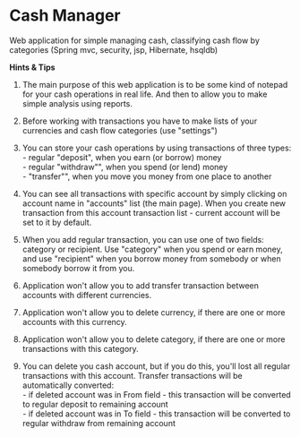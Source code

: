 #  Cash Manager

Web application for simple managing cash, classifying cash flow by categories (Spring mvc, security, jsp, Hibernate, hsqldb)

<b>Hints & Tips</b>

1. The main purpose of this web application is to be some kind of notepad for your cash operations in real life. And then to allow you to make simple analysis using reports.

2. Before working with transactions you have to make lists of your currencies and cash flow categories (use "settings")

3. You can store your cash operations by using transactions of three types: 
<br>- regular "deposit", when you earn (or borrow) money 
<br>- regular "withdraw"", when you spend (or lend) money 
<br>- "transfer"", when you move you money from one place to another

4. You can see all transactions with specific account by simply clicking on account name in "accounts" list (the main page). When you create new transaction from this account transaction list - current account will be set to it by default.

5. When you add regular transaction, you can use one of two fields: category or recipient. Use "category" when you spend or earn money, and use "recipient" when you borrow money from somebody or when somebody borrow it from you.

6. Application won't allow you to add transfer transaction between accounts with different currencies.

7. Application won't allow you to delete currency, if there are one or more accounts with this currency.

8. Application won't allow you to delete category, if there are one or more transactions with this category.

9. You can delete you cash account, but if you do this, you'll lost all regular transactions with this account. Transfer transactions will be automatically converted: 
<br>- if deleted account was in From field - this transaction will be converted to regular deposit to remaining account 
<br>- if deleted account was in To field - this transaction will be converted to regular withdraw from remaining account
